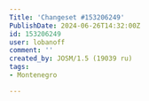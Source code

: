 ```yaml
---
Title: 'Changeset #153206249'
PublishDate: 2024-06-26T14:32:00Z
id: 153206249
user: lobanoff
comment: ''
created_by: JOSM/1.5 (19039 ru)
tags:
- Montenegro

---
```

